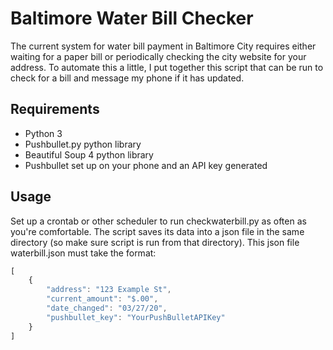 # Baltimore Water Bill Checker

The current system for water bill payment in Baltimore City requires either waiting for a paper bill or periodically checking the city website for your address. To automate this a little, I put together this script that can be run to check for a bill and message my phone if it has updated.

## Requirements
* Python 3
* Pushbullet.py python library
* Beautiful Soup 4 python library
* Pushbullet set up on your phone and an API key generated

## Usage

Set up a crontab or other scheduler to run checkwaterbill.py as often as you're comfortable. The script saves its data into a json file in the same directory (so make sure script is run from that directory). This json file waterbill.json must take the format:
```javascript
[
    {
        "address": "123 Example St",
        "current_amount": "$.00",
        "date_changed": "03/27/20",
        "pushbullet_key": "YourPushBulletAPIKey"
    }
]
```